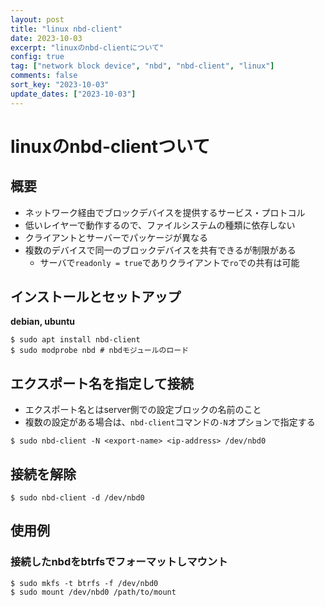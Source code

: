 ```yaml
---
layout: post
title: "linux nbd-client"
date: 2023-10-03
excerpt: "linuxのnbd-clientについて"
config: true
tag: ["network block device", "nbd", "nbd-client", "linux"]
comments: false
sort_key: "2023-10-03"
update_dates: ["2023-10-03"]
---
```


# linuxのnbd-clientついて

## 概要
 - ネットワーク経由でブロックデバイスを提供するサービス・プロトコル
 - 低いレイヤーで動作するので、ファイルシステムの種類に依存しない
 - クライアントとサーバーでパッケージが異なる
 - 複数のデバイスで同一のブロックデバイスを共有できるが制限がある
   - サーバで`readonly = true`でありクライアントで`ro`での共有は可能

## インストールとセットアップ

**debian, ubuntu**
```console
$ sudo apt install nbd-client
$ sudo modprobe nbd # nbdモジュールのロード
```

## エクスポート名を指定して接続
 - エクスポート名とはserver側での設定ブロックの名前のこと
 - 複数の設定がある場合は、`nbd-client`コマンドの`-N`オプションで指定する

```console
$ sudo nbd-client -N <export-name> <ip-address> /dev/nbd0
```

## 接続を解除

```console
$ sudo nbd-client -d /dev/nbd0
```

## 使用例

### 接続したnbdをbtrfsでフォーマットしマウント

```console
$ sudo mkfs -t btrfs -f /dev/nbd0
$ sudo mount /dev/nbd0 /path/to/mount
```
